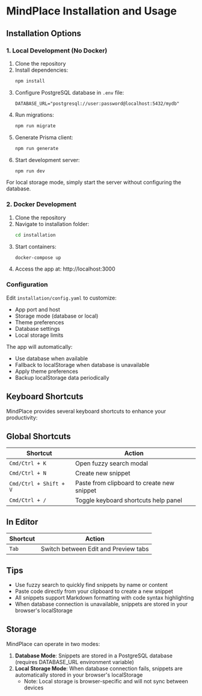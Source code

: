 # MindPlace Installation and Usage

## Installation Options

### 1. Local Development (No Docker)

1. Clone the repository
2. Install dependencies:
   ```bash
   npm install
   ```
3. Configure PostgreSQL database in `.env` file:
   ```env
   DATABASE_URL="postgresql://user:password@localhost:5432/mydb"
   ```
4. Run migrations:
   ```bash
   npm run migrate
   ```
5. Generate Prisma client:
   ```bash
   npm run generate
   ```
6. Start development server:
   ```bash
   npm run dev
   ```

For local storage mode, simply start the server without configuring the database.

### 2. Docker Development

1. Clone the repository
2. Navigate to installation folder:
   ```bash
   cd installation
   ```
3. Start containers:
   ```bash
   docker-compose up
   ```
4. Access the app at: http://localhost:3000

### Configuration

Edit `installation/config.yaml` to customize:
- App port and host
- Storage mode (database or local)
- Theme preferences
- Database settings
- Local storage limits

The app will automatically:
- Use database when available
- Fallback to localStorage when database is unavailable
- Apply theme preferences
- Backup localStorage data periodically

## Keyboard Shortcuts

MindPlace provides several keyboard shortcuts to enhance your productivity:

## Global Shortcuts

| Shortcut | Action |
|----------|--------|
| `Cmd/Ctrl + K` | Open fuzzy search modal |
| `Cmd/Ctrl + N` | Create new snippet |
| `Cmd/Ctrl + Shift + V` | Paste from clipboard to create new snippet |
| `Cmd/Ctrl + /` | Toggle keyboard shortcuts help panel |

## In Editor

| Shortcut | Action |
|----------|--------|
| `Tab` | Switch between Edit and Preview tabs |

## Tips

- Use fuzzy search to quickly find snippets by name or content
- Paste code directly from your clipboard to create a new snippet
- All snippets support Markdown formatting with code syntax highlighting
- When database connection is unavailable, snippets are stored in your browser's localStorage

## Storage

MindPlace can operate in two modes:
1. **Database Mode**: Snippets are stored in a PostgreSQL database (requires DATABASE_URL environment variable)
2. **Local Storage Mode**: When database connection fails, snippets are automatically stored in your browser's localStorage
   - Note: Local storage is browser-specific and will not sync between devices

